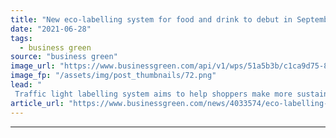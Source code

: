 ```yaml
---
title: "New eco-labelling system for food and drink to debut in September"
date: "2021-06-28"
tags: 
  - business green
source: "business green"
image_url: "https://www.businessgreen.com/api/v1/wps/51a5b3b/c1ca9d75-85cc-430b-a725-86127ce98edd/5/Naked-Bacon-FE-Scoe-185x114.png"
image_fp: "/assets/img/post_thumbnails/72.png"
lead: "
 Traffic light labelling system aims to help shoppers make more sustainable choices and drive environmentally friendly food   ..."
article_url: "https://www.businessgreen.com/news/4033574/eco-labelling-food-drink-debut-september"
---
```


---
